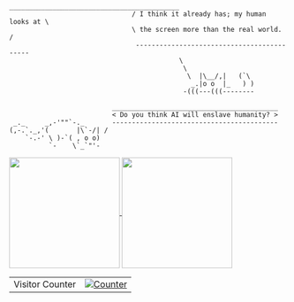 ```
                                ___________________________________________
                               / I think it already has; my human looks at \
                               \ the screen more than the real world.      /              
                                -------------------------------------------
                                           \
                                            \
                                             \  |\__/,|   (`\
                                              _.|o o  |_   ) )
                                            -(((---(((--------

                          __________________________________________
                          < Do you think AI will enslave humanity? >
 _._     _,-'""`-._       ------------------------------------------
(,-.`._,'(       |\`-/| /
    `-.-' \ )-`( , o o)
          `-    \`_`"'-

```

<a href="https://github.com/anuraghazra/github-readme-stats">
  <img height=200 align="center" src="https://github-readme-stats.vercel.app/api?username=unclesocks&hide_rank=True&theme=vision-friendly-dark" />
</a>
<a href="https://github.com/anuraghazra/convoychat">
  <img height=200 align="center" src="https://github-readme-stats.vercel.app/api/top-langs?username=unclesocks&layout=compact&width=320&theme=vision-friendly-dark" />
</a>
<p></p>

<table>
  <tr>
    <td>Visitor Counter</td>
    <td><a href="https://github.com/snovvcrash"><img src="https://profile-counter.glitch.me/unclesocks/count.svg" alt="Counter" /></a></td>
  </tr>
</table>

